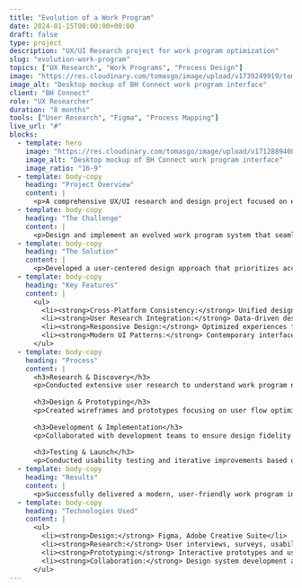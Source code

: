 ```yaml
---
title: "Evolution of a Work Program"
date: 2024-01-15T00:00:00+00:00
draft: false
type: project
description: "UX/UI Research project for work program optimization"
slug: "evolution-work-program"
topics: ["UX Research", "Work Programs", "Process Design"]
image: "https://res.cloudinary.com/tomasgo/image/upload/v1739249919/tomas-master/img/Tomas-Gonzalez_j5g2cy.jpg"
image_alt: "Desktop mockup of BH Connect work program interface"
client: "BH Connect"
role: "UX Researcher"
duration: "8 months"
tools: ["User Research", "Figma", "Process Mapping"]
live_url: "#"
blocks:
  - template: hero
    image: "https://res.cloudinary.com/tomasgo/image/upload/v1712889408/tomas-master/img/BH_THUMB_dhdfkf.jpg"
    image_alt: "Desktop mockup of BH Connect work program interface"
    image_ratio: "16-9"
  - template: body-copy
    heading: "Project Overview"
    content: |
      <p>A comprehensive UX/UI research and design project focused on evolving work programs for web and mobile platforms. This project involved deep user research, interface design, and the creation of intuitive workflows for modern work environments.</p>
  - template: body-copy
    heading: "The Challenge"
    content: |
      <p>Design and implement an evolved work program system that seamlessly integrates web and mobile experiences while maintaining consistency across platforms and improving user productivity.</p>
  - template: body-copy
    heading: "The Solution"
    content: |
      <p>Developed a user-centered design approach that prioritizes accessibility, efficiency, and modern interaction patterns. The solution includes responsive design principles, intuitive navigation, and optimized workflows for both desktop and mobile users.</p>
  - template: body-copy
    heading: "Key Features"
    content: |
      <ul>
        <li><strong>Cross-Platform Consistency:</strong> Unified design language across web and mobile</li>
        <li><strong>User Research Integration:</strong> Data-driven design decisions based on user feedback</li>
        <li><strong>Responsive Design:</strong> Optimized experiences for all device sizes</li>
        <li><strong>Modern UI Patterns:</strong> Contemporary interface elements and interactions</li>
      </ul>
  - template: body-copy
    heading: "Process"
    content: |
      <h3>Research & Discovery</h3>
      <p>Conducted extensive user research to understand work program needs and pain points across different user segments.</p>
      
      <h3>Design & Prototyping</h3>
      <p>Created wireframes and prototypes focusing on user flow optimization and interface clarity.</p>
      
      <h3>Development & Implementation</h3>
      <p>Collaborated with development teams to ensure design fidelity and technical feasibility.</p>
      
      <h3>Testing & Launch</h3>
      <p>Conducted usability testing and iterative improvements based on user feedback.</p>
  - template: body-copy
    heading: "Results"
    content: |
      <p>Successfully delivered a modern, user-friendly work program interface that improves productivity and user satisfaction across web and mobile platforms.</p>
  - template: body-copy
    heading: "Technologies Used"
    content: |
      <ul>
        <li><strong>Design:</strong> Figma, Adobe Creative Suite</li>
        <li><strong>Research:</strong> User interviews, surveys, usability testing</li>
        <li><strong>Prototyping:</strong> Interactive prototypes and user flow mapping</li>
        <li><strong>Collaboration:</strong> Design system development and documentation</li>
      </ul>
---
```

